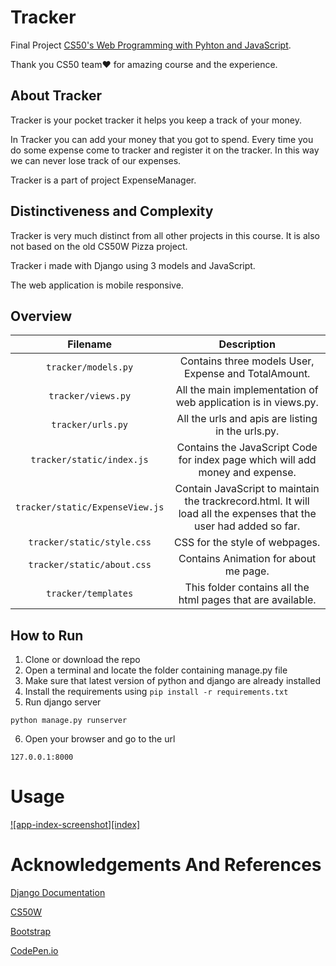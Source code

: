 # Tracker
Final Project [CS50's Web Programming with Pyhton and JavaScript](https://cs50.harvard.edu/web).

Thank you CS50 team❤️ for amazing course and the experience.

## About Tracker
Tracker is your pocket tracker it helps you keep a track of your money.

In Tracker you can add your money that you got to spend.
Every time you do some expense come to tracker and register it on the tracker.
In this way we can never lose track of our expenses.

Tracker is a part of project ExpenseManager.

## Distinctiveness and Complexity

Tracker is very much distinct from all other projects in this course.
It is also not based on the old CS50W Pizza project.

Tracker i made with Django using 3 models and JavaScript.

The web application is mobile responsive.

## Overview

|   Filename    |   Description|
| :---: | :---: |
| ``tracker/models.py`` | Contains three models User, Expense and TotalAmount.  |
| ``tracker/views.py``  | All the main implementation of web application is in views.py.    |
| ``tracker/urls.py``   | All the urls and apis are listing in the urls.py. |
| ``tracker/static/index.js``   | Contains the JavaScript Code for index page which will add money and expense. |
| ``tracker/static/ExpenseView.js`` | Contain JavaScript to maintain the trackrecord.html. It will load all the expenses that the user had added so far.    |
| ``tracker/static/style.css``  | CSS for the style of webpages.    |
| ``tracker/static/about.css``  | Contains Animation for about me page. |
| ``tracker/templates`` | This folder contains all the html pages that are available.   |

## How to Run
1. Clone or download the repo
2. Open a terminal and locate the folder containing manage.py file
3. Make sure that latest version of python and django are already installed
4. Install the requirements using ``pip install -r requirements.txt``
5. Run django server
```
python manage.py runserver
```
6. Open your browser and go to the url
```
127.0.0.1:8000
```
# Usage
[![app-index-screenshot][index]](#usage)

# Acknowledgements And References

[Django Documentation](https://docs.djangoproject.com/en/)

[CS50W](https://cs50.harvard.edu/web/2020/)

[Bootstrap](https://getbootstrap.com/)

[CodePen.io](https://codepen.io/bennettfeely/pen/DrNgoO)
